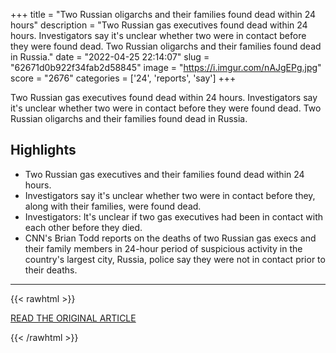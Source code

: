 +++
title = "Two Russian oligarchs and their families found dead within 24 hours"
description = "Two Russian gas executives found dead within 24 hours. Investigators say it's unclear whether two were in contact before they were found dead. Two Russian oligarchs and their families found dead in Russia."
date = "2022-04-25 22:14:07"
slug = "62671d0b922f34fab2d58845"
image = "https://i.imgur.com/nAJgEPg.jpg"
score = "2676"
categories = ['24', 'reports', 'say']
+++

Two Russian gas executives found dead within 24 hours. Investigators say it's unclear whether two were in contact before they were found dead. Two Russian oligarchs and their families found dead in Russia.

## Highlights

- Two Russian gas executives and their families found dead within 24 hours.
- Investigators say it's unclear whether two were in contact before they, along with their families, were found dead.
- Investigators: It's unclear if two gas executives had been in contact with each other before they died.
- CNN's Brian Todd reports on the deaths of two Russian gas execs and their family members in 24-hour period of suspicious activity in the country's largest city, Russia, police say they were not in contact prior to their deaths.

---

{{< rawhtml >}}
  <p class="article-category">
    <a target="_blank" href="https://amp.cnn.com/cnn/videos/world/2022/04/22/russian-oligarchs-found-dead-within-days-todd-dnt-tsr-vpx.cnn">READ THE ORIGINAL ARTICLE</a>
  </p>
{{< /rawhtml >}}
